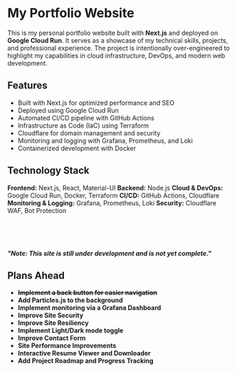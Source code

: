 # My Portfolio Website

This is my personal portfolio website built with **Next.js** and deployed on **Google Cloud Run**. It serves as a showcase of my technical skills, projects, and professional experience. The project is intentionally over-engineered to highlight my capabilities in cloud infrastructure, DevOps, and modern web development.

## Features

- Built with Next.js for optimized performance and SEO
- Deployed using Google Cloud Run
- Automated CI/CD pipeline with GitHub Actions
- Infrastructure as Code (IaC) using Terraform
- Cloudflare for domain management and security
- Monitoring and logging with Grafana, Prometheus, and Loki
- Containerized development with Docker

## Technology Stack

**Frontend:** Next.js, React, Material-UI
**Backend:** Node.js
**Cloud & DevOps:** Google Cloud Run, Docker, Terraform
**CI/CD:** GitHub Actions, Cloudflare
**Monitoring & Logging:** Grafana, Prometheus, Loki
**Security:** Cloudflare WAF, Bot Protection

<br>
<br>
<br>

***"Note: This site is still under development and is not yet complete."***

## Plans Ahead

- **~~Implement a back button for easier navigation~~**
- **Add Particles.js to the background**
- **Implement monitoring via a Grafana Dashboard**
- **Improve Site Security**
- **Improve Site Resiliency**
- **Implement Light/Dark mode toggle**
- **Improve Contact Form**
- **Site Performance Improvements**
- **Interactive Resume Viewer and Downloader**
- **Add Project Roadmap and Progress Tracking**
